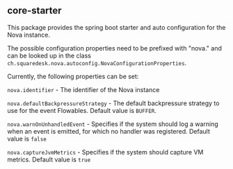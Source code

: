 core-starter
---

This package provides the spring boot starter and auto configuration for the Nova instance.

The possible configuration properties need to be prefixed with "nova." and can be looked up in the class
```ch.squaredesk.nova.autoconfig.NovaConfigurationProperties```. 

Currently, the following properties can be set:

```nova.identifier``` - The identifier of the Nova instance 

```nova.defaultBackpressureStrategy``` - The default backpressure strategy to use for the event Flowables. Default value is ```BUFFER```.

```nova.warnOnUnhandledEvent``` - Specifies if the system should log a warning when an event is emitted, for which no handler was registered. Default value is ```false```

```nova.captureJvmMetrics``` - Specifies if the system should capture VM metrics. Default value is ```true```
 
